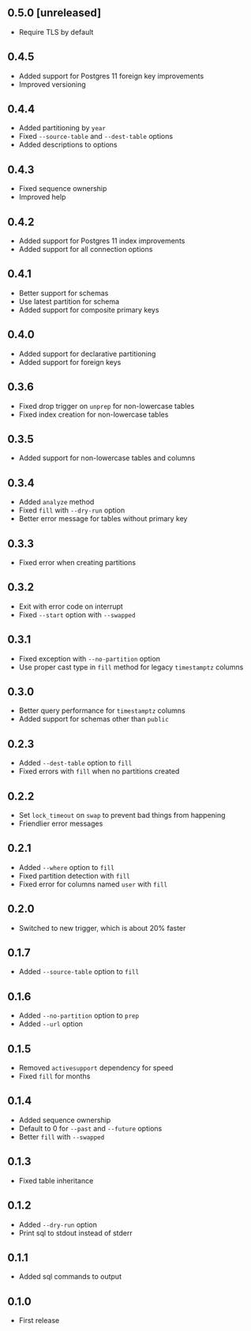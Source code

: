 ## 0.5.0 [unreleased]

- Require TLS by default

## 0.4.5

- Added support for Postgres 11 foreign key improvements
- Improved versioning

## 0.4.4

- Added partitioning by `year`
- Fixed `--source-table` and `--dest-table` options
- Added descriptions to options

## 0.4.3

- Fixed sequence ownership
- Improved help

## 0.4.2

- Added support for Postgres 11 index improvements
- Added support for all connection options

## 0.4.1

- Better support for schemas
- Use latest partition for schema
- Added support for composite primary keys

## 0.4.0

- Added support for declarative partitioning
- Added support for foreign keys

## 0.3.6

- Fixed drop trigger on `unprep` for non-lowercase tables
- Fixed index creation for non-lowercase tables

## 0.3.5

- Added support for non-lowercase tables and columns

## 0.3.4

- Added `analyze` method
- Fixed `fill` with `--dry-run` option
- Better error message for tables without primary key

## 0.3.3

- Fixed error when creating partitions

## 0.3.2

- Exit with error code on interrupt
- Fixed `--start` option with `--swapped`

## 0.3.1

- Fixed exception with `--no-partition` option
- Use proper cast type in `fill` method for legacy `timestamptz` columns

## 0.3.0

- Better query performance for `timestamptz` columns
- Added support for schemas other than `public`

## 0.2.3

- Added `--dest-table` option to `fill`
- Fixed errors with `fill` when no partitions created

## 0.2.2

- Set `lock_timeout` on `swap` to prevent bad things from happening
- Friendlier error messages

## 0.2.1

- Added `--where` option to `fill`
- Fixed partition detection with `fill`
- Fixed error for columns named `user` with `fill`

## 0.2.0

- Switched to new trigger, which is about 20% faster

## 0.1.7

- Added `--source-table` option to `fill`

## 0.1.6

- Added `--no-partition` option to `prep`
- Added `--url` option

## 0.1.5

- Removed `activesupport` dependency for speed
- Fixed `fill` for months

## 0.1.4

- Added sequence ownership
- Default to 0 for `--past` and `--future` options
- Better `fill` with `--swapped`

## 0.1.3

- Fixed table inheritance

## 0.1.2

- Added `--dry-run` option
- Print sql to stdout instead of stderr

## 0.1.1

- Added sql commands to output

## 0.1.0

- First release
